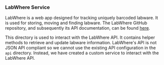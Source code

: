 ### LabWhere Service

LabWhere is a web app designed for tracking uniquely barcoded labware. It is used for storing, moving and finding labware. The LabWhere GitHub repository, and subsequently its API documentation, can be found [here](https://github.com/sanger/labwhere).

This directory is used to interact with the LabWhere API. It contains helper methods to retrieve and update labware information. LabWhere's API is not JSON API compliant so we cannot use the existing API configuration in the `api` directory. Instead, we have created a custom service to interact with the LabWhere API.
